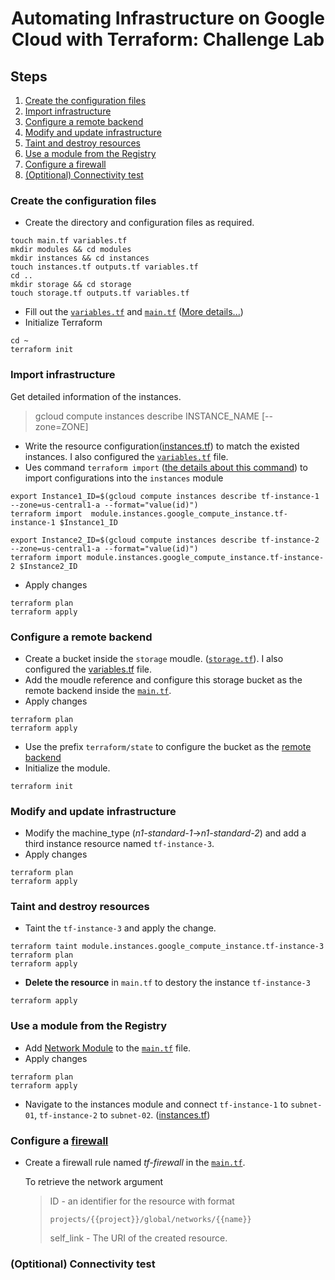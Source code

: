 <h1 align='center'>Automating Infrastructure on Google Cloud with Terraform: Challenge Lab</h1>

<h2> Steps </h2>

1. [Create the configuration files](#1)
1. [Import infrastructure](#2)
1. [Configure a remote backend](#3)
1. [Modify and update infrastructure](#4)
1. [Taint and destroy resources](#5)
1. [Use a module from the Registry](#6)
1. [Configure a firewall](#7)
1. [(Optitional) Connectivity test](#8)

<h3 id=1>Create the configuration files</h3>

* Create the directory and configuration files as required.
```
touch main.tf variables.tf
mkdir modules && cd modules
mkdir instances && cd instances
touch instances.tf outputs.tf variables.tf
cd ..
mkdir storage && cd storage
touch storage.tf outputs.tf variables.tf
```

* Fill out the [`variables.tf`](../../blob/main/Automating%20Infrastructure%20(Terraform)/variables.tf) and [`main.tf`](../../blob/main/Automating%20Infrastructure%20(Terraform)/main.tf) ([More details...](https://learn.hashicorp.com/tutorials/terraform/google-cloud-platform-build))
* Initialize Terraform
```
cd ~
terraform init
```

<h3 id=2>Import infrastructure</h3>

  Get detailed information of the instances.
  > gcloud compute instances describe INSTANCE_NAME [--zone=ZONE] 

* Write the resource configuration([instances.tf](../../blob/main/Automating%20Infrastructure%20(Terraform)/modules/instances/instances.tf)) to match the existed instances. I also configured the [`variables.tf`](../../blob/main/Automating%20Infrastructure%20(Terraform)/modules/instances/variables.tf) file.
* Ues command `terraform import` ([the details about this command](https://www.terraform.io/docs/extend/resources/import.html)) to import configurations into the `instances` module
```
export Instance1_ID=$(gcloud compute instances describe tf-instance-1 --zone=us-central1-a --format="value(id)")
terraform import  module.instances.google_compute_instance.tf-instance-1 $Instance1_ID
```
```
export Instance2_ID=$(gcloud compute instances describe tf-instance-2 --zone=us-central1-a --format="value(id)")
terraform import module.instances.google_compute_instance.tf-instance-2 $Instance2_ID
```

* Apply changes
```
terraform plan
terraform apply
```
<h3 id=3>Configure a remote backend</h3>

* Create a bucket inside the `storage` moudle. ([`storage.tf`](../../blob/main/Automating%20Infrastructure%20(Terraform)/modules/storage/storage.tf)). I also configured the [variables.tf](../../blob/main/Automating%20Infrastructure%20(Terraform)/modules/storage/variables.tf) file.
* Add the moudle reference and configure this storage bucket as the remote backend inside the [`main.tf`](../../blob/main/Automating%20Infrastructure%20(Terraform)/main.tf).
* Apply changes
```
terraform plan
terraform apply
```
* Use the prefix `terraform/state` to configure the bucket as the [remote backend](https://www.terraform.io/docs/language/settings/backends/gcs.html)
* Initialize the module.
```
terraform init
```

<h3 id=4>Modify and update infrastructure</h3>

* Modify the  machine_type (*n1-standard-1*->*n1-standard-2*) and add a third instance resource named `tf-instance-3`.
* Apply changes
```
terraform plan
terraform apply
```
<h3 id=5>Taint and destroy resources</h3>

* Taint the `tf-instance-3` and apply the change.
```
terraform taint module.instances.google_compute_instance.tf-instance-3
terraform plan
terraform apply
```
* <strong>Delete the resource</strong> in `main.tf` to destory the instance `tf-instance-3`
```
terraform apply
```

<h3 id=6>Use a module from the Registry</h3>

* Add [Network Module](https://registry.terraform.io/modules/terraform-google-modules/network/google/3.2.2) to the [`main.tf`](../../blob/main/Automating%20Infrastructure%20(Terraform)/main.tf) file. 
* Apply changes
```
terraform plan
terraform apply
```

* Navigate to the instances module and connect `tf-instance-1` to `subnet-01`, `tf-instance-2` to `subnet-02`. ([instances.tf](../../blob/main/Automating%20Infrastructure%20(Terraform)/modules/instances/instances.tf))
  
<h3 id=7>Configure a <a href="https://registry.terraform.io/providers/hashicorp/google/latest/docs/resources/compute_firewall">firewall</a></h3>

* Create a firewall rule named *tf-firewall* in the [`main.tf`](../../blob/main/Automating%20Infrastructure%20(Terraform)/main.tf).
  
  To retrieve the network argument
  > ID - an identifier for the resource with format
  > 
  > `projects/{{project}}/global/networks/{{name}}`
  > 
  > self_link - The URI of the created resource.



<h3 id=8>(Optitional) Connectivity test</h3>
